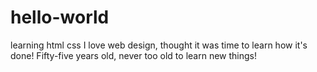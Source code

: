 # hello-world
learning html css
I love web design, thought it was time to learn how it's done!
Fifty-five years old, never too old to learn new things!
